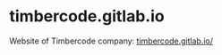 # timbercode.gitlab.io

Website of Timbercode company:
 [timbercode.gitlab.io/]( http://timbercode.gitlab.io/ )
